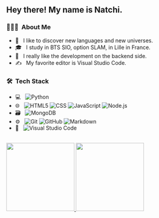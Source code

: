<h2> Hey there! My name is Natchi.</h2>

<h3> 👨🏻‍💻 &nbsp;About Me </h3>

- 🤔 &nbsp; I like to discover new languages and new universes.
- 🎓 &nbsp; I study in BTS SIO, option SLAM, in Lille in France.
- 🌱 &nbsp; I really like the development on the backend side.
- ✍️ &nbsp; My favorite editor is Visual Studio Code.

<h3> 🛠 &nbsp;Tech Stack</h3>

- 💻 &nbsp;
  ![Python](https://img.shields.io/badge/-Python-333333?style=flat&logo=python)
- 🌐 &nbsp;
  ![HTML5](https://img.shields.io/badge/-HTML5-333333?style=flat&logo=HTML5)
  ![CSS](https://img.shields.io/badge/-CSS-333333?style=flat&logo=CSS3&logoColor=1572B6)
  ![JavaScript](https://img.shields.io/badge/-JavaScript-333333?style=flat&logo=javascript)
  ![Node.js](https://img.shields.io/badge/-Node.js-333333?style=flat&logo=node.js)
- 🗃️ &nbsp;
  ![MongoDB](https://img.shields.io/badge/-MongoDB-333333?style=flat&logo=mongodb)
- ⚙️ &nbsp;
  ![Git](https://img.shields.io/badge/-Git-333333?style=flat&logo=git)
  ![GitHub](https://img.shields.io/badge/-GitHub-333333?style=flat&logo=github)
  ![Markdown](https://img.shields.io/badge/-Markdown-333333?style=flat&logo=markdown)
- 🔧 &nbsp;
  ![Visual Studio Code](https://img.shields.io/badge/-Visual%20Studio%20Code-333333?style=flat&logo=visual-studio-code&logoColor=007ACC)

<br/>

<a href="https://github.com/AVS1508">
  <img height="180em" src="https://github-readme-stats.vercel.app/api?username=Natchi59&theme=buefy&show_icons=true" />
  <img height="180em" src="https://github-readme-stats.vercel.app/api/top-langs/?username=Natchi59&theme=buefy&layout=compact" />
</a>
